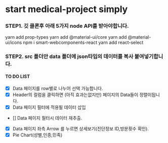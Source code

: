 # start medical-project simply

### STEP1. 깃 클론후 아래 5가지 node API를 받아야합니다.
yarn add prop-types
yarn add @material-ui/core
yarn add @material-ui/icons
npm i smart-webcomponents-react
yarn add react-select

### STEP2. src 폴더안 data 폴더에 json타입의 데이터를 복사 붙여넣기합니다.

#### TO DO LIST
- [x] Data 페이지를 row별로 나누어 선택 가능합니다.
- [x] Header의 컬럼을 클릭하면 (아직 효과는없지만) 페이지의 Data들이 정렬이됩니다.
- [x] Data 페이지 필터에 적용될 데이터 삽입
- [] Data 페이지 필터시 데이터 재추출.
- [x] Data 페이지 좌측 Arrow 를 누르면 상세보기(진단정보 ID,방문횟수 확인).
- [x] Pie Chart(성별,인종,민족)